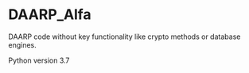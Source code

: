 # DAARP_Alfa
DAARP code without key functionality like crypto methods or database engines.

Python version 3.7
